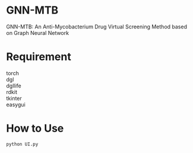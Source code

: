 # GNN-MTB
GNN-MTB: An Anti-Mycobacterium Drug Virtual Screening Method based on Graph Neural Network
# Requirement
torch \
dgl \
dgllife \
rdkit \
tkinter \
easygui 
# How to Use
    python UI.py
